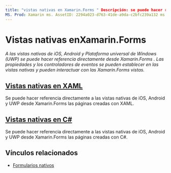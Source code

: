 ```yaml
---
title: "vistas nativas en Xamarin.Forms " Descripción: se puede hacer referencia directamente a las vistas nativas de iOS, Android y plataforma universal de Windows (UWP) desde Xamarin.Forms y pueden interactuar con las Xamarin.Forms vistas ".
MS. Prod: Xamarin ms. AssetID: 2294a023-d763-41de-a9da-c2bfc239a132 ms. Technology: Xamarin-Forms Author: davidbritch ms. Author: dabritch ms. Date: 11/24/2016 no-LOC: [ Xamarin.Forms , Xamarin.Essentials ]
---
```


# <a name="native-views-in-xamarinforms"></a>Vistas nativas enXamarin.Forms

_A las vistas nativas de iOS, Android y Plataforma universal de Windows (UWP) se puede hacer referencia directamente desde Xamarin.Forms . Las propiedades y los controladores de eventos se pueden establecer en las vistas nativas y pueden interactuar con las Xamarin.Forms vistas._

## <a name="native-views-in-xaml"></a>[Vistas nativas en XAML](xaml.md)

Se puede hacer referencia directamente a las vistas nativas de iOS, Android y UWP desde Xamarin.Forms las páginas creadas con XAML.

## <a name="native-views-in-c"></a>[Vistas nativas en C#](code.md)

Se puede hacer referencia directamente a las vistas nativas de iOS, Android y UWP desde Xamarin.Forms las páginas creadas con C#.

## <a name="related-links"></a>Vínculos relacionados

- [Formularios nativos](~/xamarin-forms/platform/native-forms.md)
